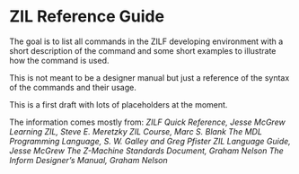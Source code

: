 # ZIL Reference Guide

The goal is to list all commands in the ZILF developing environment with a short description 
of the command and some short examples to illustrate how the command is used.

This is not meant to be a designer manual but just a reference of the syntax of 
the commands and their usage.

This is a first draft with lots of placeholders at the moment.

The information comes mostly from:
  *ZILF Quick Reference, Jesse McGrew*
  *Learning ZIL, Steve E. Meretzky*
  *ZIL Course, Marc S. Blank*
  *The MDL Programming Language, S. W. Galley and Greg Pfister*
  *ZIL Language Guide, Jesse McGrew*
  *The Z-Machine Standards Document, Graham Nelson*
  *The Inform Designer’s Manual, Graham Nelson*

